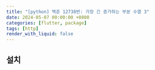 ```yaml
---
title: "[python] 백준 12738번: 가장 긴 증가하는 부분 수열 3"
date: 2024-05-07 00:00:00 +0800
categories: [flutter, package]
tags: [http]
render_with_liquid: false
---
```


## 설치